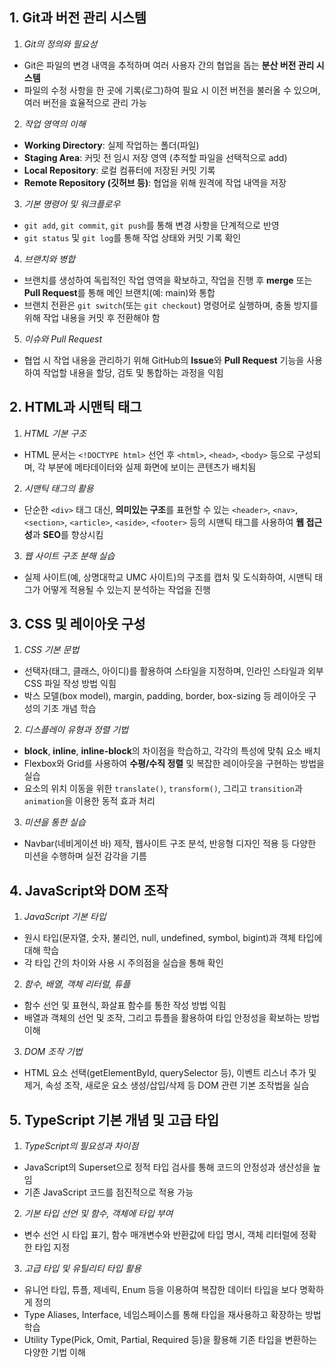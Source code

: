 ## 1. Git과 버전 관리 시스템

1. *Git의 정의와 필요성*  
  - Git은 파일의 변경 내역을 추적하며 여러 사용자 간의 협업을 돕는 **분산 버전 관리 시스템** 
  - 파일의 수정 사항을 한 곳에 기록(로그)하여 필요 시 이전 버전을 불러올 수 있으며, 여러 버전을 효율적으로 관리 가능

2. *작업 영역의 이해*  
  - **Working Directory**: 실제 작업하는 폴더(파일)  
  - **Staging Area**: 커밋 전 임시 저장 영역 (추적할 파일을 선택적으로 add)  
  - **Local Repository**: 로컬 컴퓨터에 저장된 커밋 기록  
  - **Remote Repository (깃허브 등)**: 협업을 위해 원격에 작업 내역을 저장

3. *기본 명령어 및 워크플로우*  
  - `git add`, `git commit`, `git push`를 통해 변경 사항을 단계적으로 반영  
  - `git status` 및 `git log`를 통해 작업 상태와 커밋 기록 확인

4. *브랜치와 병합*  
  - 브랜치를 생성하여 독립적인 작업 영역을 확보하고, 작업을 진행 후 **merge** 또는 **Pull Request**를 통해 메인 브랜치(예: main)와 통합  
  - 브랜치 전환은 `git switch`(또는 `git checkout`) 명령어로 실행하며, 충돌 방지를 위해 작업 내용을 커밋 후 전환해야 함

5. *이슈와 Pull Request*  
  - 협업 시 작업 내용을 관리하기 위해 GitHub의 **Issue**와 **Pull Request** 기능을 사용하여 작업할 내용을 할당, 검토 및 통합하는 과정을 익힘

## 2. HTML과 시맨틱 태그

1. *HTML 기본 구조*  
  - HTML 문서는 `<!DOCTYPE html>` 선언 후 `<html>`, `<head>`, `<body>` 등으로 구성되며, 각 부분에 메타데이터와 실제 화면에 보이는 콘텐츠가 배치됨

2. *시맨틱 태그의 활용*  
  - 단순한 `<div>` 태그 대신, **의미있는 구조**를 표현할 수 있는 `<header>`, `<nav>`, `<section>`, `<article>`, `<aside>`, `<footer>` 등의 시맨틱 태그를 사용하여 **웹 접근성**과 **SEO**를 향상시킴

3. *웹 사이트 구조 분해 실습*  
  - 실제 사이트(예, 상명대학교 UMC 사이트)의 구조를 캡처 및 도식화하여, 시맨틱 태그가 어떻게 적용될 수 있는지 분석하는 작업을 진행

## 3. CSS 및 레이아웃 구성

1. *CSS 기본 문법*  
  - 선택자(태그, 클래스, 아이디)를 활용하여 스타일을 지정하며, 인라인 스타일과 외부 CSS 파일 작성 방법 익힘 
  - 박스 모델(box model), margin, padding, border, box-sizing 등 레이아웃 구성의 기초 개념 학습

2. *디스플레이 유형과 정렬 기법*  
  - **block**, **inline**, **inline-block**의 차이점을 학습하고, 각각의 특성에 맞춰 요소 배치  
  - Flexbox와 Grid를 사용하여 **수평/수직 정렬** 및 복잡한 레이아웃을 구현하는 방법을 실습  
  - 요소의 위치 이동을 위한 `translate()`, `transform()`, 그리고 `transition`과 `animation`을 이용한 동적 효과 처리

3. *미션을 통한 실습*  
  - Navbar(네비게이션 바) 제작, 웹사이트 구조 분석, 반응형 디자인 적용 등 다양한 미션을 수행하며 실전 감각을 기름

## 4. JavaScript와 DOM 조작

1. *JavaScript 기본 타입*  
  - 원시 타입(문자열, 숫자, 불리언, null, undefined, symbol, bigint)과 객체 타입에 대해 학습  
  - 각 타입 간의 차이와 사용 시 주의점을 실습을 통해 확인

2. *함수, 배열, 객체 리터럴, 튜플*  
  - 함수 선언 및 표현식, 화살표 함수를 통한 작성 방법 익힘 
  - 배열과 객체의 선언 및 조작, 그리고 튜플을 활용하여 타입 안정성을 확보하는 방법 이해

3. *DOM 조작 기법*  
  - HTML 요소 선택(getElementById, querySelector 등), 이벤트 리스너 추가 및 제거, 속성 조작, 새로운 요소 생성/삽입/삭제 등 DOM 관련 기본 조작법을 실습

## 5. TypeScript 기본 개념 및 고급 타입

1. *TypeScript의 필요성과 차이점*  
  - JavaScript의 Superset으로 정적 타입 검사를 통해 코드의 안정성과 생산성을 높임  
  - 기존 JavaScript 코드를 점진적으로 적용 가능

2. *기본 타입 선언 및 함수, 객체에 타입 부여*  
  - 변수 선언 시 타입 표기, 함수 매개변수와 반환값에 타입 명시, 객체 리터럴에 정확한 타입 지정

3. *고급 타입 및 유틸리티 타입 활용*  
  - 유니언 타입, 튜플, 제네릭, Enum 등을 이용하여 복잡한 데이터 타입을 보다 명확하게 정의  
  - Type Aliases, Interface, 네임스페이스를 통해 타입을 재사용하고 확장하는 방법 학습  
  - Utility Type(Pick, Omit, Partial, Required 등)을 활용해 기존 타입을 변환하는 다양한 기법 이해